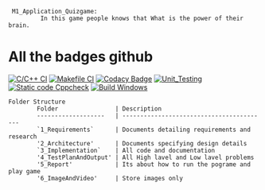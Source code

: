      M1_Application_Quizgame:
             In this game people knows that What is the power of their brain. 
             
 # All the badges github
 [![C/C++ CI](https://github.com/Susabhan/c-quiz-/actions/workflows/c-cpp.yml/badge.svg)](https://github.com/Susabhan/c-quiz-/actions/workflows/c-cpp.yml)
[![Makefile CI](https://github.com/Susabhan/M1_Application_Quizgame/actions/workflows/makefile.yml/badge.svg)](https://github.com/Susabhan/M1_Application_Quizgame/actions/workflows/makefile.yml)
[![Codacy Badge](https://app.codacy.com/project/badge/Grade/d4c7c7e9dc8f418dac5f6c42048a1d50)](https://www.codacy.com/gh/Susabhan/M1_Application_Quizgame/dashboard?utm_source=github.com&amp;utm_medium=referral&amp;utm_content=Susabhan/M1_Application_Quizgame&amp;utm_campaign=Badge_Grade)
[![Unit_Testing](https://github.com/Susabhan/M1_Application_Quizgame/actions/workflows/unit_test.yml/badge.svg)](https://github.com/Susabhan/M1_Application_Quizgame/actions/workflows/unit_test.yml)
[![Static code Cppcheck](https://github.com/Susabhan/M1_Application_Quizgame/actions/workflows/cpp_cheak.yml/badge.svg)](https://github.com/Susabhan/M1_Application_Quizgame/actions/workflows/cpp_cheak.yml)
[![Build Windows](https://github.com/Susabhan/M1_Application_Quizgame/actions/workflows/Build%20Windows.yml/badge.svg)](https://github.com/Susabhan/M1_Application_Quizgame/actions/workflows/Build%20Windows.yml)

    Folder Structure
            Folder                | Description
            -------------------   | -----------------------------------------
            `1_Requirements`      | Documents detailing requirements and research
            '2_Architecture'      | Documents specifying design details
            `3_Implementation`    | All code and documentation
            '4_TestPlanAndOutput' | All High lavel and Low lavel problems
            '5_Report'            | Its about how to run the pograme and play game
            '6_ImageAndVideo'     | Store images only

